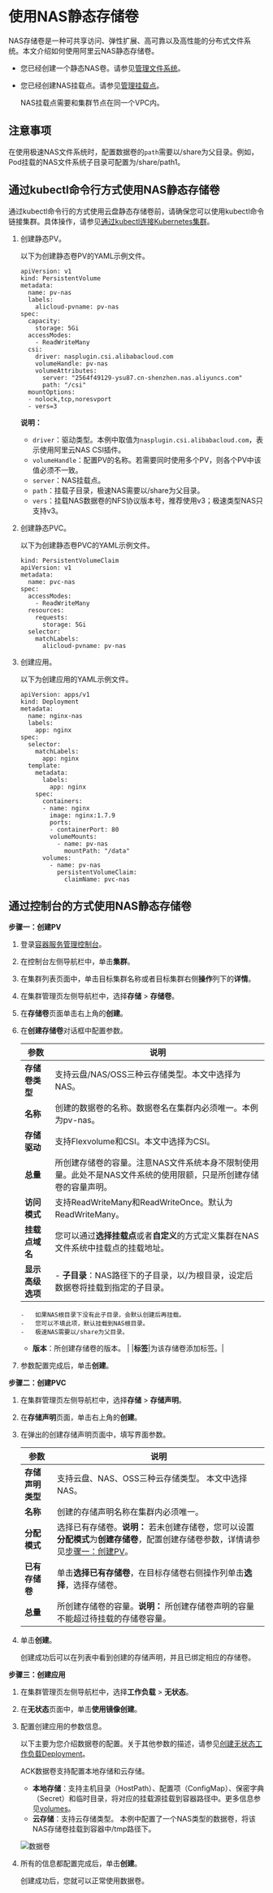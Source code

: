 # 使用NAS静态存储卷

NAS存储卷是一种可共享访问、弹性扩展、高可靠以及高性能的分布式文件系统。本文介绍如何使用阿里云NAS静态存储卷。

-   您已经创建一个静态NAS卷。请参见[管理文件系统]()。
-   您已经创建NAS挂载点。请参见[管理挂载点]()。

    NAS挂载点需要和集群节点在同一个VPC内。


## 注意事项

在使用极速NAS文件系统时，配置数据卷的`path`需要以/share为父目录。例如，Pod挂载的NAS文件系统子目录可配置为/share/path1。

## 通过kubectl命令行方式使用NAS静态存储卷

通过kubectl命令行的方式使用云盘静态存储卷前，请确保您可以使用kubectl命令链接集群。具体操作，请参见[通过kubectl连接Kubernetes集群](/intl.zh-CN/Kubernetes集群用户指南/集群/连接集群/通过kubectl连接Kubernetes集群.md)。

1.  创建静态PV。

    以下为创建静态卷PV的YAML示例文件。

    ```
    apiVersion: v1
    kind: PersistentVolume
    metadata:
      name: pv-nas
      labels:
        alicloud-pvname: pv-nas
    spec:
      capacity:
        storage: 5Gi
      accessModes:
        - ReadWriteMany
      csi:
        driver: nasplugin.csi.alibabacloud.com
        volumeHandle: pv-nas
        volumeAttributes:
          server: "2564f49129-ysu87.cn-shenzhen.nas.aliyuncs.com"
          path: "/csi"
      mountOptions:
      - nolock,tcp,noresvport
      - vers=3
    ```

    **说明：**

    -   `driver`：驱动类型。本例中取值为`nasplugin.csi.alibabacloud.com`，表示使用阿里云NAS CSI插件。
    -   `volumeHandle`：配置PV的名称。若需要同时使用多个PV，则各个PV中该值必须不一致。
    -   `server`：NAS挂载点。
    -   `path`：挂载子目录，极速NAS需要以/share为父目录。
    -   `vers`：挂载NAS数据卷的NFS协议版本号，推荐使用v3；极速类型NAS只支持v3。
2.  创建静态PVC。

    以下为创建静态卷PVC的YAML示例文件。

    ```
    kind: PersistentVolumeClaim
    apiVersion: v1
    metadata:
      name: pvc-nas
    spec:
      accessModes:
        - ReadWriteMany
      resources:
        requests:
          storage: 5Gi
      selector:
        matchLabels:
          alicloud-pvname: pv-nas
    ```

3.  创建应用。

    以下为创建应用的YAML示例文件。

    ```
    apiVersion: apps/v1
    kind: Deployment
    metadata:
      name: nginx-nas
      labels:
        app: nginx
    spec:
      selector:
        matchLabels:
          app: nginx
      template:
        metadata:
          labels:
            app: nginx
        spec:
          containers:
          - name: nginx
            image: nginx:1.7.9
            ports:
            - containerPort: 80
            volumeMounts:
              - name: pv-nas
                mountPath: "/data"
          volumes:
            - name: pv-nas
              persistentVolumeClaim:
                claimName: pvc-nas
    ```


## 通过控制台的方式使用NAS静态存储卷

**步骤一：创建PV**

1.  登录[容器服务管理控制台](https://cs.console.aliyun.com)。

2.  在控制台左侧导航栏中，单击**集群**。

3.  在集群列表页面中，单击目标集群名称或者目标集群右侧**操作**列下的**详情**。

4.  在集群管理页左侧导航栏中，选择**存储** \> **存储卷**。

5.  在**存储卷**页面单击右上角的**创建**。

6.  在**创建存储卷**对话框中配置参数。

    |参数|说明|
    |--|--|
    |**存储卷类型**|支持云盘/NAS/OSS三种云存储类型。本文中选择为NAS。|
    |**名称**|创建的数据卷的名称。数据卷名在集群内必须唯一。本例为pv-nas。|
    |**存储驱动**|支持Flexvolume和CSI。本文中选择为CSI。|
    |**总量**|所创建存储卷的容量。注意NAS文件系统本身不限制使用量。此处不是NAS文件系统的使用限额，只是所创建存储卷的容量声明。|
    |**访问模式**|支持ReadWriteMany和ReadWriteOnce。默认为ReadWriteMany。|
    |**挂载点域名**|您可以通过**选择挂载点**或者**自定义**的方式定义集群在NAS文件系统中挂载点的挂载地址。|
    |**显示高级选项**|    -   **子目录**：NAS路径下的子目录，以/为根目录，设定后数据卷将挂载到指定的子目录。
        -   如果NAS根目录下没有此子目录，会默认创建后再挂载。
        -   您可以不填此项，默认挂载到NAS根目录。
        -   极速NAS需要以/share为父目录。
    -   **版本**：所创建存储卷的版本。 |
    |**标签**|为该存储卷添加标签。|

7.  参数配置完成后，单击**创建**。


**步骤二：创建PVC**

1.  在集群管理页左侧导航栏中，选择**存储** \> **存储声明**。

2.  在**存储声明**页面，单击右上角的**创建**。

3.  在弹出的创建存储声明页面中，填写界面参数。

    |参数|说明|
    |--|--|
    |**存储声明类型**|支持云盘、NAS、OSS三种云存储类型。 本文中选择NAS。|
    |**名称**|创建的存储声明名称在集群内必须唯一。|
    |**分配模式**|选择已有存储卷。**说明：** 若未创建存储卷，您可以设置**分配模式**为**创建存储卷**，配置创建存储卷参数，详情请参见[步骤一：创建PV](#p_7lp_wfy_9tv)。 |
    |**已有存储卷**|单击**选择已有存储卷**，在目标存储卷右侧操作列单击**选择**，选择存储卷。|
    |**总量**|所创建存储卷的容量。**说明：** 所创建存储卷声明的容量不能超过待挂载的存储卷容量。 |

4.  单击**创建**。

    创建成功后可以在列表中看到创建的存储声明，并且已绑定相应的存储卷。


**步骤三：创建应用**

1.  在集群管理页左侧导航栏中，选择**工作负载** \> **无状态**。

2.  在**无状态**页面中，单击**使用镜像创建**。

3.  配置创建应用的参数信息。

    以下主要为您介绍数据卷的配置。关于其他参数的描述，请参见[创建无状态工作负载Deployment](/intl.zh-CN/Kubernetes集群用户指南/应用/工作负载/创建无状态工作负载Deployment.md)。

    ACK数据卷支持配置本地存储和云存储。

    -   **本地存储**：支持主机目录（HostPath）、配置项（ConfigMap）、保密字典（Secret）和临时目录，将对应的挂载源挂载到容器路径中。更多信息参见[volumes](https://kubernetes.io/docs/concepts/storage/volumes/?spm=0.0.0.0.8VJbrE)。
    -   **云存储**：支持云存储类型。
    本例中配置了一个NAS类型的数据卷，将该NAS存储卷挂载到容器中/tmp路径下。

    ![数据卷](https://static-aliyun-doc.oss-accelerate.aliyuncs.com/assets/img/zh-CN/6785659951/p59980.jpg)

4.  所有的信息都配置完成后，单击**创建**。

    创建成功后，您就可以正常使用数据卷。


